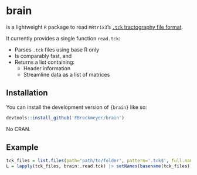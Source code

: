 
# brain

<!-- badges: start -->
<!-- badges: end -->

is a lightweight `R` package to read `MRtrix3`’s [`.tck` tractography
file
format](https://mrtrix.readthedocs.io/en/dev/getting_started/image_data.html#tracks-file-format-tck).

It currently provides a single function `read.tck`:

- Parses `.tck` files using base R only  
- Is comparably fast, and  
- Returns a list containing:
  - Header information  
  - Streamline data as a list of matrices

## Installation

You can install the development version of `{brain}` like so:

``` r
devtools::install_github('FBrockmeyer/brain')
```

No CRAN.

## Example

``` r
tck_files = list.files(path='path/to/folder', pattern='.tck$', full.names=TRUE)
L = lapply(tck_files, brain:.read.tck) |> setNames(basename(tck_files))
```
